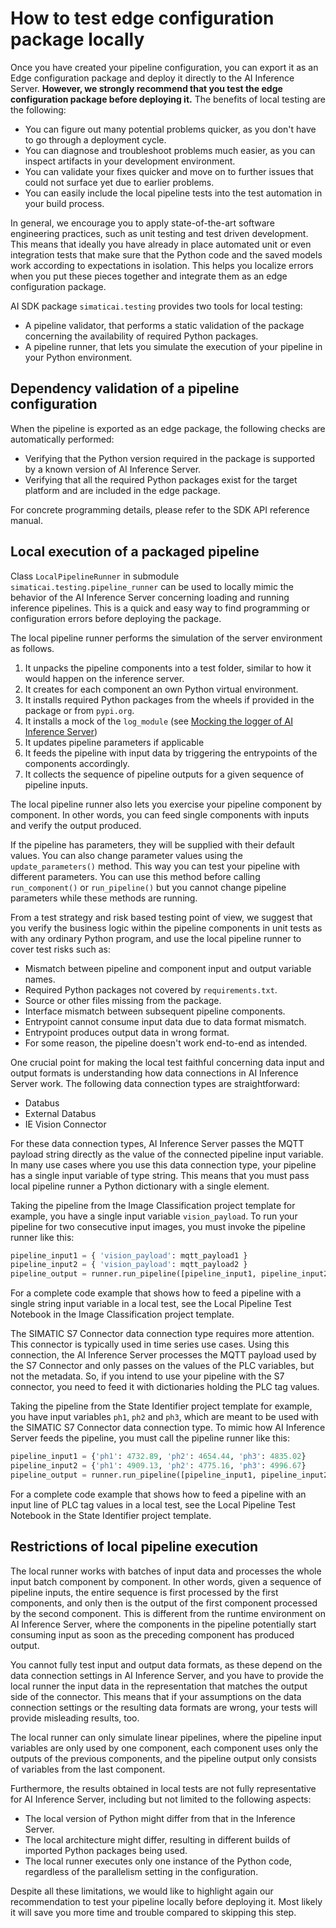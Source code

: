 <!--
SPDX-FileCopyrightText: Copyright (C) 2020 - 2024 Siemens AG

SPDX-License-Identifier: MIT
-->

# How to test edge configuration package locally

​Once you have created your pipeline configuration, you can export it as an Edge configuration package and deploy it directly to the AI Inference Server.
**However, we strongly recommend that you test the edge configuration package before deploying it.**
The benefits of local testing are the following:

- You can figure out many potential problems quicker, as you don't have to go through a deployment cycle.
- You can diagnose and troubleshoot problems much easier, as you can inspect artifacts in your development environment.
- You can validate your fixes quicker and move on to further issues that could not surface yet due to earlier problems.
- You can easily include the local pipeline tests into the test automation in your build process.

In general, we encourage you to apply state-of-the-art software engineering practices, such as unit testing and test driven development.
This means that ideally you have already in place automated unit or even integration tests that make sure that the Python code and the
saved models work according to expectations in isolation. This helps you localize errors when you put these pieces together and integrate them as an edge configuration package.

AI SDK package `simaticai.testing` provides two tools for local testing:

- A pipeline validator, that performs a static validation of the package concerning the availability of required
  Python packages.
- A pipeline runner, that lets you simulate the execution of your pipeline in your Python environment.

## Dependency validation of a pipeline configuration

When the pipeline is exported as an edge package, the following checks are automatically performed:

- Verifying that the Python version required in the package is supported by a known version of AI Inference Server.
- Verifying that all the required Python packages exist for the target platform and are included in the edge package.

For concrete programming details, please refer to the SDK API reference manual.

## Local execution of a packaged pipeline

Class `LocalPipelineRunner` in submodule `simaticai.testing.pipeline_runner` can be used to locally mimic the behavior of the AI Inference Server concerning loading and running inference pipelines. This is a quick and easy way to find programming or configuration errors before deploying the package.

The local pipeline runner performs the simulation of the server environment as follows.

1. It unpacks the pipeline components into a test folder, similar to how it would happen on the inference server.
2. It creates for each component an own Python virtual environment.
3. It installs required Python packages from the wheels if provided in the package or from `pypi.org`.
4. It installs a mock of the `log_module` (see [Mocking the logger of AI Inference Server](17-mock-inference-server-logging.md))
5. It updates pipeline parameters if applicable
6. It feeds the pipeline with input data by triggering the entrypoints of the components accordingly.
7. It collects the sequence of pipeline outputs for a given sequence of pipeline inputs.

The local pipeline runner also lets you exercise your pipeline component by component. In other words, you can feed single components with inputs and verify the output produced.

If the pipeline has parameters, they will be supplied with their default values. You can also change parameter values using the `update_parameters()` method. This way you can test your pipeline with different parameters. You can use this method before calling `run_component()` or `run_pipeline()` but you cannot change pipeline parameters while these methods
are running.

From a test strategy and risk based testing point of view, we suggest that you verify the business logic within the pipeline components in unit tests as with any ordinary Python program, and use the local pipeline runner to cover test risks such as:

- Mismatch between pipeline and component input and output variable names.
- Required Python packages not covered by `requirements.txt`.
- Source or other files missing from the package.
- Interface mismatch between subsequent pipeline components.
- Entrypoint cannot consume input data due to data format mismatch.
- Entrypoint produces output data in wrong format.
- For some reason, the pipeline doesn't work end-to-end as intended.

One crucial point for making the local test faithful concerning data input and output formats is understanding how data connections in AI Inference
Server work. The following data connection types are straightforward:

- Databus
- External Databus
- IE Vision Connector

For these data connection types, AI Inference Server passes the MQTT payload string directly as the value of the connected pipeline input variable. In many use cases where you use this data connection type, your pipeline has a single input variable of type string. This means that you must pass local pipeline runner a Python dictionary with a single element.

Taking the pipeline from the Image Classification project template for example, you have a single input variable `vision_payload`. To run your
pipeline for two consecutive input images, you must invoke the pipeline runner like this:

```python
pipeline_input1 = { 'vision_payload': mqtt_payload1 }
pipeline_input2 = { 'vision_payload': mqtt_payload2 }
pipeline_output = runner.run_pipeline([pipeline_input1, pipeline_input2])
```

For a complete code example that shows how to feed a pipeline with a single string input variable in a local test, see the Local Pipeline Test Notebook in the Image Classification project template.

​The SIMATIC S7 Connector data connection type requires more attention. This connector is typically used in time series use cases. Using this connection, the AI Inference Server processes the MQTT payload used by the S7 Connector and only passes on the values of the PLC variables, but not the metadata. So, if you intend to use your pipeline with the S7 connector, you need to feed it with dictionaries holding the PLC tag values.

Taking the pipeline from the State Identifier project template for example, you have input variables `ph1`, `ph2` and `ph3`, which are meant to
be used with the SIMATIC S7 Connector data connection type. To mimic how AI Inference Server feeds the pipeline, you must call the pipeline
runner like this:

```python
pipeline_input1 = {'ph1': 4732.89, 'ph2': 4654.44, 'ph3': 4835.02}
pipeline_input2 = {'ph1': 4909.13, 'ph2': 4775.16, 'ph3': 4996.67}
pipeline_output = runner.run_pipeline([pipeline_input1, pipeline_input2])
```

For a complete code example that shows how to feed a pipeline with an input line of PLC tag values in a local test, see the Local Pipeline Test Notebook in the State Identifier project template.

## Restrictions of local pipeline execution

The local runner works with batches of input data and processes the whole input batch component by component. In other words, given a sequence
of pipeline inputs, the entire sequence is first processed by the first components, and only then is the output of the first component processed
by the second component. This is different from the runtime environment on AI Inference Server, where the components in the pipeline potentially
start consuming input as soon as the preceding component has produced output.

You cannot fully test input and output data formats, as these depend on the data connection settings in AI Inference Server, and you have to provide
the local runner the input data in the representation that matches the output side of the connector. This means that if your assumptions
on the data connection settings or the resulting data formats are wrong, your tests will provide misleading results, too.

The local runner can only simulate linear pipelines, where the pipeline input variables are only used by one component, each component uses only the outputs of the previous components, and the pipeline output only consists of variables from the last component.

Furthermore, the results obtained in local tests are not fully representative for AI Inference Server, including but not limited to the following aspects:

- The local version of Python might differ from that in the Inference Server.
- The local architecture might differ, resulting in different builds of imported Python packages being used.
- The local runner executes only one instance of the Python code, regardless of the parallelism setting in the configuration.

Despite all these limitations, we would like to highlight again our recommendation to test your pipeline locally before deploying it.
Most likely it will save you more time and trouble compared to skipping this step.
